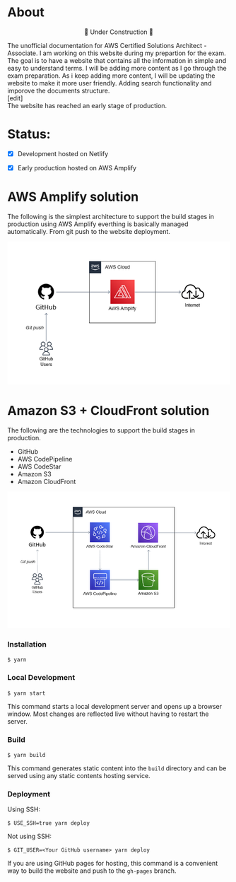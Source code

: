 # About

<p align="center">🚧 Under Construction 🚧</p>

The unofficial documentation for AWS Certified Solutions Architect - Associate.
I am working on this website during my prepartion for the exam. The goal is to have a website that contains all the information in simple and easy to understand terms. I will be adding more content as I go through the exam preparation. As i keep adding more content, I will be updating the website to make it more user friendly. Adding search functionality and imporove the documents structure.       
[edit]         
The website has reached an early stage of production. 

# Status:

- [x] Development hosted on Netlify
- [x] Early production hosted on AWS Amplify


# AWS Amplify solution

The following is the simplest architecture to support the build stages in production using AWS Amplify everthing is basically managed automatically. From git push to the website deployment.

![Architecture](./static/img/website-simple-architecture.png)

# Amazon S3 + CloudFront solution

The following are the technologies to support the build stages in production.

- GitHub
- AWS CodePipeline
- AWS CodeStar
- Amazon S3
- Amazon CloudFront

![Architecture](./static/img/website-expected-architecture.png)

### Installation

```
$ yarn
```

### Local Development

```
$ yarn start
```

This command starts a local development server and opens up a browser window. Most changes are reflected live without having to restart the server.

### Build

```
$ yarn build
```

This command generates static content into the `build` directory and can be served using any static contents hosting service.

### Deployment

Using SSH:

```
$ USE_SSH=true yarn deploy
```

Not using SSH:

```
$ GIT_USER=<Your GitHub username> yarn deploy
```

If you are using GitHub pages for hosting, this command is a convenient way to build the website and push to the `gh-pages` branch.
